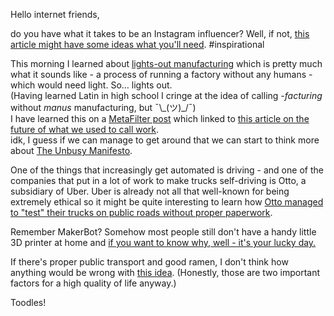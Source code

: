 Hello internet friends,

do you have what it takes to be an Instagram influencer? Well, if not, [this article might have some ideas what you'll need](https://www.bloomberg.com/news/features/2016-11-30/confessions-of-an-instagram-influencer). #inspirational

This morning I learned about [lights-out manufacturing](https://en.wikipedia.org/wiki/Lights_out_(manufacturing)) which is pretty much what it sounds like - a process of running a factory without any humans - which would need light. So… lights out.  
(Having learned Latin in high school I cringe at the idea of calling *-facturing* without *manus* manufacturing, but ¯\\\_(ツ)_/¯)  
I have learned this on a [MetaFilter post](http://www.metafilter.com/163643/Fck-Work) which linked to [this article on the future of what we used to call work](https://aeon.co/essays/what-if-jobs-are-not-the-solution-but-the-problem).  
idk, I guess if we can manage to get around that we can start to think more about [The Unbusy Manifesto](http://qz.com/845419/jonathan-fields-the-unbusy-manifesto-how-to-slow-down-chill-out-and-live-life-more-intentionally/).

One of the things that increasingly get automated is driving - and one of the companies that put in a lot of work to make trucks self-driving is Otto, a subsidiary of Uber. Uber is already not all that well-known for being extremely ethical so it might be quite interesting to learn how [Otto managed to "test" their trucks on public roads without proper paperwork](https://backchannel.com/how-otto-defied-nevada-and-scored-a-680-million-payout-from-uber-496aa07f5ba2).

Remember MakerBot? Somehow most people still don't have a handy little 3D printer at home and [if you want to know why, well - it's your lucky day.](https://backchannel.com/the-3d-printing-revolution-that-wasnt-60b000c3a3ed)

If there's proper public transport and good ramen, I don't think how anything would be wrong with [this idea](https://www.theguardian.com/world/2016/nov/29/swap-driving-licence-cheap-noodles-discount-japan-older-motorists). (Honestly, those are two important factors for a high quality of life anyway.)

Toodles!